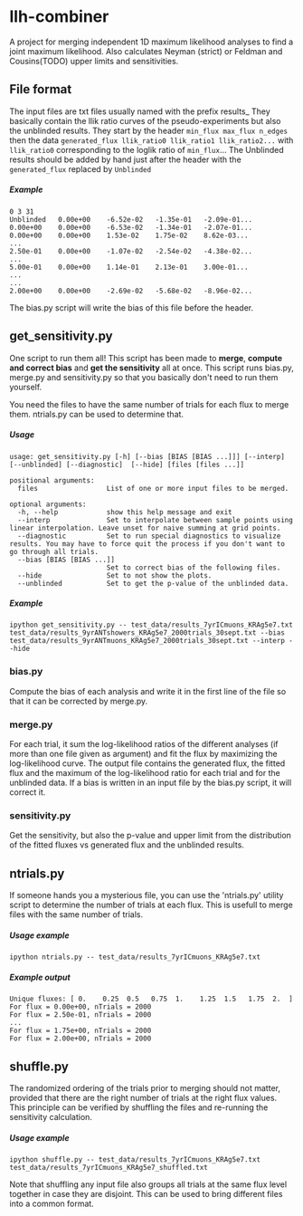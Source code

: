 # llh-combiner
A project for merging independent 1D maximum likelihood analyses to find a joint maximum likelihood.  Also calculates Neyman (strict) or Feldman and Cousins(TODO) upper limits and sensitivities.

## File format
The input files are txt files usually named with the prefix results_
They basically contain the llik ratio curves of the pseudo-experiments but also the unblinded results.
They start by the header `min_flux max_flux n_edges` then the data `generated_flux llik_ratio0 llik_ratio1 llik_ratio2...` with `llik_ratio0` corresponding to the loglik ratio of `min_flux`…
The Unblinded results should be added by hand just after the header with the `generated_flux` replaced by `Unblinded`

##### Example
```
0 3 31
Unblinded   0.00e+00	-6.52e-02	-1.35e-01	-2.09e-01...
0.00e+00	0.00e+00	-6.53e-02	-1.34e-01	-2.07e-01...
0.00e+00	0.00e+00	1.53e-02	1.75e-02	8.62e-03...
...
2.50e-01	0.00e+00	-1.07e-02	-2.54e-02	-4.38e-02...
...
5.00e-01	0.00e+00	1.14e-01	2.13e-01	3.00e-01...
...
...
2.00e+00	0.00e+00	-2.69e-02	-5.68e-02	-8.96e-02...
```

The bias.py script will write the bias of this file before the header.

## get_sensitivity.py
One script to run them all!
This script has been made to **merge**, **compute and correct bias** and **get the sensitivity** all at once. This script runs bias.py, merge.py and sensitivity.py so that you basically don't need to run them yourself.

You need the files to have the same number of trials for each flux to merge them. ntrials.py can be used to determine that.

##### Usage
```
usage: get_sensitivity.py [-h] [--bias [BIAS [BIAS ...]]] [--interp] [--unblinded] [--diagnostic]  [--hide] [files [files ...]] 

positional arguments:
  files                 List of one or more input files to be merged.

optional arguments:
  -h, --help            show this help message and exit
  --interp              Set to interpolate between sample points using linear interpolation. Leave unset for naive summing at grid points.
  --diagnostic          Set to run special diagnostics to visualize results. You may have to force quit the process if you don't want to go through all trials.
  --bias [BIAS [BIAS ...]]
                        Set to correct bias of the following files.
  --hide                Set to not show the plots.
  --unblinded           Set to get the p-value of the unblinded data.
```

##### Example
```
ipython get_sensitivity.py -- test_data/results_7yrICmuons_KRAg5e7.txt test_data/results_9yrANTshowers_KRAg5e7_2000trials_30sept.txt --bias test_data/results_9yrANTmuons_KRAg5e7_2000trials_30sept.txt --interp --hide
```

### bias.py
Compute the bias of each analysis and write it in the first line of the file so that it can be corrected by merge.py.

### merge.py
For each trial, it sum the log-likelihood ratios of the different analyses (if more than one file given as argument) and fit the flux by maximizing the log-likelihood curve. The output file contains the generated flux, the fitted flux and the maximum of the log-likelihood ratio for each trial and for the unblinded data.
If a bias is written in an input file by the bias.py script, it will correct it. 

### sensitivity.py
Get the sensitivity, but also the p-value and upper limit from the distribution of the fitted fluxes vs generated flux and the unblinded results.

## ntrials.py
If someone hands you a mysterious file, you can use the 'ntrials.py' utility script to determine the number of trials at each flux. This is usefull to merge files with the same number of trials.

##### Usage example
```
ipython ntrials.py -- test_data/results_7yrICmuons_KRAg5e7.txt
```

##### Example output
```
Unique fluxes: [ 0.    0.25  0.5   0.75  1.    1.25  1.5   1.75  2.  ]
For flux = 0.00e+00, nTrials = 2000
For flux = 2.50e-01, nTrials = 2000
...
For flux = 1.75e+00, nTrials = 2000
For flux = 2.00e+00, nTrials = 2000
```

## shuffle.py
The randomized ordering of the trials prior to merging should not matter, provided that there are the right number of trials at the right flux values.  This principle can be verified by shuffling the files and re-running the sensitivity calculation.

##### Usage example
```
ipython shuffle.py -- test_data/results_7yrICmuons_KRAg5e7.txt test_data/results_7yrICmuons_KRAg5e7_shuffled.txt
```

Note that shuffling any input file also groups all trials at the same flux level together in case they are disjoint.  This can be used to bring different files into a common format.
